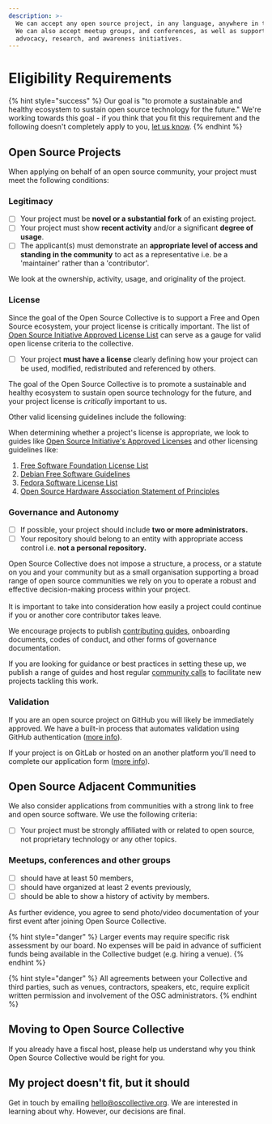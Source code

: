 ```yaml
---
description: >-
  We can accept any open source project, in any language, anywhere in the world.
  We can also accept meetup groups, and conferences, as well as supporting
  advocacy, research, and awareness initiatives.
---
```


# Eligibility Requirements

{% hint style="success" %}
Our goal is "to promote a sustainable and healthy ecosystem to sustain open source technology for the future." We're working towards this goal - if you think that you fit this requirement and the following doesn't completely apply to you, [let us know](mailto:hello@oscollective.org).&#x20;
{% endhint %}

## Open Source Projects

When applying on behalf of an open source community, your project must meet the following conditions:

### Legitimacy

* [ ] Your project must be **novel or a substantial fork** of an existing project.
* [ ] Your project must show **recent activity** and/or a significant **degree of usage**.
* [ ] The applicant(s) must demonstrate an **appropriate level of access and standing in the community** to act as a representative i.e. be a 'maintainer' rather than a 'contributor'.

We look at the ownership, activity, usage, and originality of the project.&#x20;

### License

Since the goal of the Open Source Collective is to support a Free and Open Source ecosystem, your project license is critically important. The list of [Open Source Initiative Approved License List](https://opensource.org/licenses) can serve as a gauge for valid open license criteria to the collective.&#x20;

* [ ] Your project **must have a license** clearly defining how your project can be used, modified, redistributed and referenced by others.&#x20;

The goal of the Open Source Collective is to promote a sustainable and healthy ecosystem to sustain open source technology for the future, and your project license is _critically_ important to us.&#x20;

Other valid licensing guidelines include the following:&#x20;

When determining whether a project's license is appropriate, we look to guides like [Open Source Initiative's Approved Licenses](https://opensource.org/licenses) and other licensing guidelines like:&#x20;

1. [Free Software Foundation License List](https://www.gnu.org/licenses/license-list.html)
2. [Debian Free Software Guidelines](https://wiki.debian.org/DFSGLicenses)
3. [Fedora Software License List](https://fedoraproject.org/wiki/Licensing:Main?rd=Licensing)
4. [Open Source Hardware Association Statement of Principles](https://www.oshwa.org/definition/)

### Governance and Autonomy&#x20;

* [ ] If possible, your project should include **two or more administrators.**
* [ ] Your repository should belong to an entity with appropriate access control i.e. **not a personal repository.**

Open Source Collective does not impose a structure, a process, or a statute on you and your community but as a small organisation supporting a broad range of open source communities we rely on you to operate a robust and effective decision-making process within your project.\
\
It is important to take into consideration how easily a project could continue if you or another core contributor takes leave.

We encourage projects to publish [contributing guides](https://docs.github.com/en/communities/setting-up-your-project-for-healthy-contributions/setting-guidelines-for-repository-contributors), onboarding documents, codes of conduct, and other forms of governance documentation.&#x20;

If you are looking for guidance or best practices in setting these up, we publish a range of guides and host regular [community calls](https://opencollective.com/opensource/events) to facilitate new projects tackling this work.&#x20;

### Validation

If you are an open source project on GitHub you will likely be immediately approved. We have a built-in process that automates validation using GitHub authentication ([more info](../how-to-apply/github-verification.md)).

If your project is on GitLab or hosted on an another platform you'll need to complete our application form ([more info](../how-to-apply/manual-verification.md)).&#x20;

## Open Source Adjacent Communities

We also consider applications from communities with a strong link to free and open source software. We use the following criteria:

* [ ] Your project must be strongly affiliated with or related to open source, not proprietary technology or any other topics.

### Meetups, conferences and other groups&#x20;

* [ ] should have at least 50 members,
* [ ] should have organized at least 2 events previously,&#x20;
* [ ] should be able to show a history of activity by members.&#x20;

As further evidence, you agree to send photo/video documentation of your first event after joining Open Source Collective.

{% hint style="danger" %}
Larger events may require specific risk assessment by our board. No expenses will be paid in advance of sufficient funds being available in the Collective budget (e.g. hiring a venue).
{% endhint %}

{% hint style="danger" %}
All agreements between your Collective and third parties, such as venues, contractors, speakers, etc, require explicit written permission and involvement of the OSC administrators.&#x20;
{% endhint %}

## Moving to Open Source Collective

If you already have a fiscal host, please help us understand why you think Open Source Collective would be right for you. &#x20;

## My project doesn't fit, but it should

Get in touch by emailing [hello@oscollective.org](mailto:hello@oscollective.org). We are interested in learning about why. However, our decisions are final.
